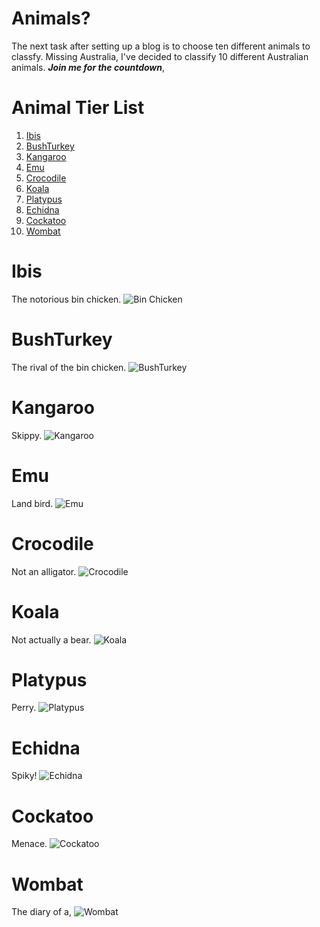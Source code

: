 # Animals?

The next task after setting up a blog is to choose ten different animals to classfy. Missing Australia, I've decided to classify 10 different Australian animals. ***Join me for the countdown***,

# Animal Tier List
1. [Ibis](#Ibis)
2. [BushTurkey](#BushTurkey)
3. [Kangaroo](#Kangaroo)
4. [Emu](#Emu)
5. [Crocodile](#Crocodile)
6. [Koala](#Koala)
7. [Platypus](#Platypus)
8. [Echidna](#Echidna)
9. [Cockatoo](#Cockatoo)
10. [Wombat](#Wombat)

# Ibis
The notorious bin chicken.
![Bin Chicken](/images/ibis.jpg)

# BushTurkey
The rival of the bin chicken.
![BushTurkey](/images/turkey.jpg)

# Kangaroo
Skippy.
![Kangaroo](/images/kangaroo.jpg)

# Emu
Land bird.
![Emu](/images/emu.webp)

# Crocodile
Not an alligator.
![Crocodile](/images/crocodile.jpg)

# Koala
Not actually a bear.
![Koala](/images/koala.jpg)

# Platypus
Perry.
![Platypus](/images/platypus.jpg)

# Echidna
Spiky!
![Echidna](/images/echidna.jpg)

# Cockatoo
Menace.
![Cockatoo](/images/cockatoo.jpeg)

# Wombat
The diary of a,
![Wombat](/images/wombat.jpg)